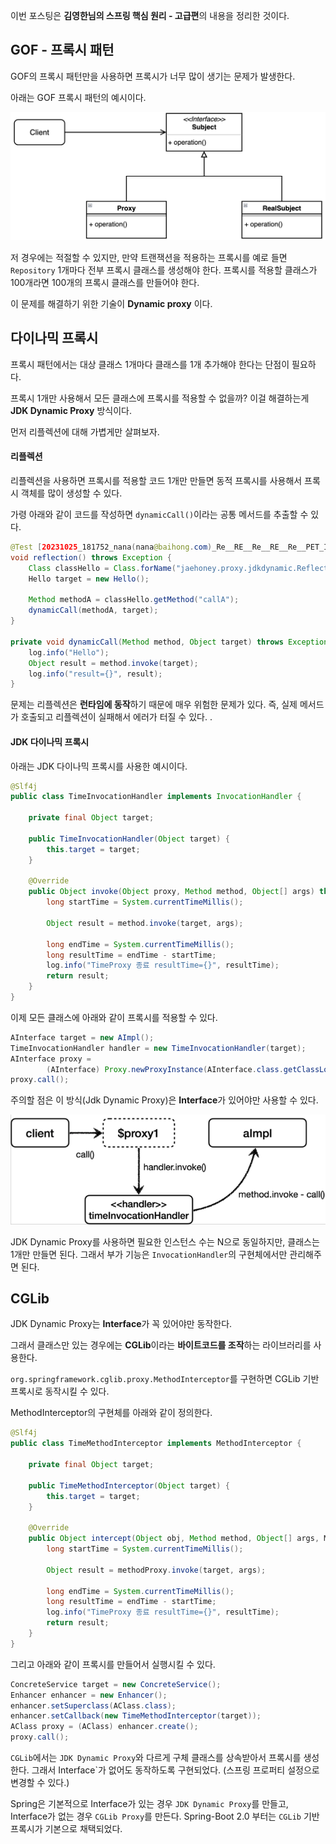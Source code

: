이번 포스팅은 **김영한님의 스프링 핵심 원리 - 고급편**의 내용을 정리한 것이다.

## GOF - 프록시 패턴

GOF의 프록시 패턴만을 사용하면 프록시가 너무 많이 생기는 문제가 발생한다.

아래는 GOF 프록시 패턴의 예시이다.

![img.png](img.png)

저 경우에는 적절할 수 있지만, 만약 트랜잭션을 적용하는 프록시를 예로 들면 `Repository` 1개마다 전부 프록시 클래스를 생성해야 한다. 프록시를 적용할 클래스가 100개라면 100개의 프록시 클래스를 만들어야 한다.

이 문제를 해결하기 위한 기술이 **Dynamic proxy** 이다.

## 다이나믹 프록시

프록시 패턴에서는 대상 클래스 1개마다 클래스를 1개 추가해야 한다는 단점이 필요하다.

프록시 1개만 사용해서 모든 클래스에 프록시를 적용할 수 없을까? 이걸 해결하는게 **JDK Dynamic Proxy** 방식이다.

먼저 리플렉션에 대해 가볍게만 살펴보자.

#### 리플렉션
리플렉션을 사용하면 프록시를 적용할 코드 1개만 만들면 동적 프록시를 사용해서 프록시 객체를 많이 생성할 수 있다.

가령 아래와 같이 코드를 작성하면 `dynamicCall()`이라는 공통 메서드를 추출할 수 있다.

```java
@Test [20231025_181752_nana(nana@baihong.com)_Re__RE__Re__RE__Re__PET_INQUIRmail.eml](..%2F..%2F..%2F..%2FDownloads%2F20231025_181752_nana%28nana%40baihong.com%29_Re__RE__Re__RE__Re__PET_INQUIRmail.eml)
void reflection() throws Exception {
    Class classHello = Class.forName("jaehoney.proxy.jdkdynamic.ReflectionTest$Hello"); 
    Hello target = new Hello();

    Method methodA = classHello.getMethod("callA");
    dynamicCall(methodA, target);
}

private void dynamicCall(Method method, Object target) throws Exception {
    log.info("Hello");
    Object result = method.invoke(target);
    log.info("result={}", result);
}
```

문제는 리플렉션은 **런타임에 동작**하기 때문에 매우 위험한 문제가 있다. 즉, 실제 메서드가 호출되고 리플렉션이 실패해서 에러가 터질 수 있다. .

#### JDK 다이나믹 프록시

아래는 JDK 다이나믹 프록시를 사용한 예시이다.

```java
@Slf4j
public class TimeInvocationHandler implements InvocationHandler {

    private final Object target;

    public TimeInvocationHandler(Object target) {
        this.target = target;
    }

    @Override
    public Object invoke(Object proxy, Method method, Object[] args) throws Throwable {
        long startTime = System.currentTimeMillis();

        Object result = method.invoke(target, args);

        long endTime = System.currentTimeMillis();
        long resultTime = endTime - startTime;
        log.info("TimeProxy 종료 resultTime={}", resultTime);
        return result;
    }
}
```

이제 모든 클래스에 아래와 같이 프록시를 적용할 수 있다.

```java
AInterface target = new AImpl();
TimeInvocationHandler handler = new TimeInvocationHandler(target);
AInterface proxy =
        (AInterface) Proxy.newProxyInstance(AInterface.class.getClassLoader(), new class[] {AInterface.class}, handler);
proxy.call();
```

주의할 점은 이 방식(Jdk Dynamic Proxy)은 **Interface**가 있어야만 사용할 수 있다.

![img_1.png](img_1.png)

JDK Dynamic Proxy를 사용하면 필요한 인스턴스 수는 N으로 동일하지만, 클래스는 1개만 만들면 된다. 그래서 부가 기능은 `InvocationHandler`의 구현체에서만 관리해주면 된다.

## CGLib

JDK Dynamic Proxy는 **Interface**가 꼭 있어야만 동작한다.

그래서 클래스만 있는 경우에는 **CGLib**이라는 **바이트코드를 조작**하는 라이브러리를 사용한다.

`org.springframework.cglib.proxy.MethodInterceptor`를 구현하면 CGLib 기반 프록시로 동작시킬 수 있다.

MethodInterceptor의 구현체를 아래와 같이 정의한다.

```java
@Slf4j
public class TimeMethodInterceptor implements MethodInterceptor {

    private final Object target;

    public TimeMethodInterceptor(Object target) {
        this.target = target;
    }

    @Override
    public Object intercept(Object obj, Method method, Object[] args, MethodProxy methodProxy) throws Throwable {
        long startTime = System.currentTimeMillis();

        Object result = methodProxy.invoke(target, args);

        long endTime = System.currentTimeMillis();
        long resultTime = endTime - startTime;
        log.info("TimeProxy 종료 resultTime={}", resultTime);
        return result;
    }
}
```

그리고 아래와 같이 프록시를 만들어서 실행시킬 수 있다.

```java
ConcreteService target = new ConcreteService();
Enhancer enhancer = new Enhancer();
enhancer.setSuperclass(AClass.class);
enhancer.setCallback(new TimeMethodInterceptor(target));
AClass proxy = (AClass) enhancer.create();
proxy.call();
```

`CGLib`에서는 `JDK Dynamic Proxy`와 다르게 구체 클래스를 상속받아서 프록시를 생성한다. 그래서 Interface`가 없어도 동작하도록 구현되었다. (스프링 프로퍼티 설정으로 변경할 수 있다.)

Spring은 기본적으로 Interface가 있는 경우  `JDK Dynamic Proxy`를 만들고, Interface가 없는 경우 `CGLib Proxy`를 만든다. Spring-Boot 2.0 부터는 `CGLib` 기반 프록시가 기본으로 채택되었다. 